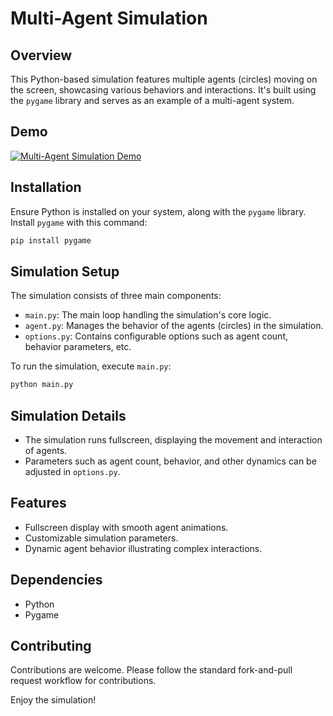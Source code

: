 # Multi-Agent Simulation

## Overview

This Python-based simulation features multiple agents (circles) moving on the screen, showcasing various behaviors and interactions. It's built using the `pygame` library and serves as an example of a multi-agent system.

## Demo

[![Multi-Agent Simulation Demo](https://img.youtube.com/vi/UN4vBsbGlK0/0.jpg)](https://www.youtube.com/watch?v=YUN4vBsbGlK0)

## Installation

Ensure Python is installed on your system, along with the `pygame` library. Install `pygame` with this command:

```bash
pip install pygame
```

## Simulation Setup

The simulation consists of three main components:

- `main.py`: The main loop handling the simulation's core logic.
- `agent.py`: Manages the behavior of the agents (circles) in the simulation.
- `options.py`: Contains configurable options such as agent count, behavior parameters, etc.

To run the simulation, execute `main.py`:

```bash
python main.py
```

## Simulation Details

- The simulation runs fullscreen, displaying the movement and interaction of agents.
- Parameters such as agent count, behavior, and other dynamics can be adjusted in `options.py`.

## Features

- Fullscreen display with smooth agent animations.
- Customizable simulation parameters.
- Dynamic agent behavior illustrating complex interactions.

## Dependencies

- Python
- Pygame

## Contributing

Contributions are welcome. Please follow the standard fork-and-pull request workflow for contributions.

Enjoy the simulation!
